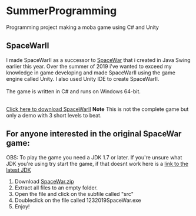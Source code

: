 # SummerProgramming
Programming project making a moba game using C# and Unity

## SpaceWarII

I made SpaceWarII as a successor to [SpaceWar]() that i created in Java Swing earlier this year. Over the summer of 2019 i've wanted to exceed my knowledge in game developing and made SpaceWarII using the game engine called Unity. I also used Unity IDE to create SpaceWarII.
<br>
<br>
The game is written in C# and runs on Windows 64-bit.
<br>
<br>

[Click here to download SpaceWarII](https://drive.google.com/drive/u/0/priority)
**Note** This is not the complete game but only a demo with 3 short levels to beat.


## For anyone interested in the original SpaceWar game:
 
 OBS: To play the game you need a JDK 1.7 or later.
If you're unsure what JDK you're using try start the game, if that doesnt work here is a 
 [link to the latest JDK](https://www.oracle.com/technetwork/java/javase/downloads/index.html)
 
 1. Download [SpaceWar.zip](https://drive.google.com/open?id=1fYk5rb6e6GRPwMdrfbyqVJgSTdXnskAN)
 3. Extract all files to an empty folder.
 4. Open the file and click on the subfile called "src"
 5. Doubleclick on the file called 1232019SpaceWar.exe
 6. Enjoy!
